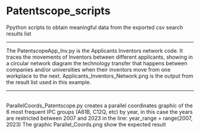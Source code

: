 # Patentscope_scripts
Ppython scripts to obtain meaningful data from the exported csv search results list
<hr />
The PatentscopeApp_Inv.py is the Applicants Inventors network code. It traces the movements of Inventors between different applicants, showing in a circular network diagram the technology transfer that happens between companies and/or universities when their inventors move from one workplace to the next. Applicants_Inventors_Network.png is the output from the result list used in this example. 
<hr>
<br>
ParallelCoords_Patentscope.py creates a parallel coordinates graphic of the 6 most frequent IPC groups (A61B, C12Q, etc) by year, in this case  the years are restricted between 2007 and 2023 in the line: year_range = range(2007, 2023)
The graphic Parallel_Coords.png show the expected result
